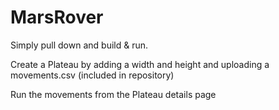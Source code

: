 # MarsRover

Simply pull down and build & run.

Create a Plateau by adding a width and height and uploading a movements.csv (included in repository)

Run the movements from the Plateau details page
